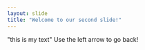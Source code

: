 ```yaml
---
layout: slide
title: "Welcome to our second slide!"
---
```

"this is my text"
Use the left arrow to go back!
